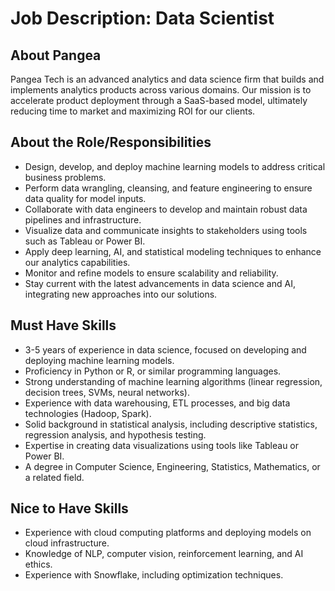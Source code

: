 # Job Description: Data Scientist

## About Pangea
Pangea Tech is an advanced analytics and data science firm that builds and implements analytics products across various domains. Our mission is to accelerate product deployment through a SaaS-based model, ultimately reducing time to market and maximizing ROI for our clients.

## About the Role/Responsibilities
*   Design, develop, and deploy machine learning models to address critical business problems.
*   Perform data wrangling, cleansing, and feature engineering to ensure data quality for model inputs.
*   Collaborate with data engineers to develop and maintain robust data pipelines and infrastructure.
*   Visualize data and communicate insights to stakeholders using tools such as Tableau or Power BI.
*   Apply deep learning, AI, and statistical modeling techniques to enhance our analytics capabilities.
*   Monitor and refine models to ensure scalability and reliability.
*   Stay current with the latest advancements in data science and AI, integrating new approaches into our solutions.

## Must Have Skills
*   3-5 years of experience in data science, focused on developing and deploying machine learning models.
*   Proficiency in Python or R, or similar programming languages.
*   Strong understanding of machine learning algorithms (linear regression, decision trees, SVMs, neural networks).
*   Experience with data warehousing, ETL processes, and big data technologies (Hadoop, Spark).
*   Solid background in statistical analysis, including descriptive statistics, regression analysis, and hypothesis testing.
*   Expertise in creating data visualizations using tools like Tableau or Power BI.
*   A degree in Computer Science, Engineering, Statistics, Mathematics, or a related field.

## Nice to Have Skills
*   Experience with cloud computing platforms and deploying models on cloud infrastructure.
*   Knowledge of NLP, computer vision, reinforcement learning, and AI ethics.
*   Experience with Snowflake, including optimization techniques.
